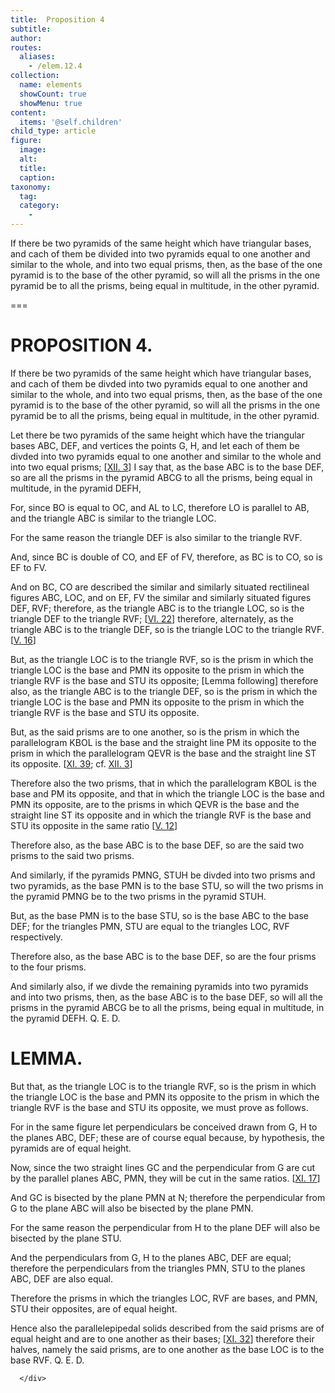 ```yaml
---
title:  Proposition 4
subtitle: 
author:
routes:
  aliases:
    - /elem.12.4
collection:
  name: elements
  showCount: true
  showMenu: true
content:
  items: '@self.children'
child_type: article
figure:
  image:
  alt:
  title:
  caption:
taxonomy:
  tag:
  category:
    - 
---
```


<p><hi rend="ital">If there be two pyramids of the same height which have triangular bases</hi>, <hi rend="ital">and cach of them be divided into two pyramids equal to one another and similar to the whole, and into two equal prisms</hi>, <hi rend="ital">then</hi>, <hi rend="ital">as the base of the one pyramid is to the base of the other pyramid</hi>, <hi rend="ital">so will all the prisms in the one pyramid be to all the prisms</hi>, <hi rend="ital">being equal in multitude</hi>, <hi rend="ital">in the other pyramid.</hi>
      </p>

===

<h1>PROPOSITION 4.</h1>
<p><span class="ital">If there be two pyramids of the same height which have triangular bases</span>, <span class="ital">and cach of them be divded into two pyramids equal to one another and similar to the whole, and into two equal prisms</span>, <span class="ital">then</span>, <span class="ital">as the base of the one pyramid is to the base of the other pyramid</span>, <span class="ital">so will all the prisms in the one pyramid be to all the prisms</span>, <span class="ital">being equal in multitude</span>, <span class="ital">in the other pyramid.</span>
      </p>

<p>Let there be two pyramids of the same height which have the triangular bases <span class="ital">ABC</span>, <span class="ital">DEF</span>, and vertices the points <span class="ital">G</span>, <span class="ital">H</span>, and let each of them be divded into two pyramids equal to one another and similar to the whole and into two equal prisms; [<a href="/elem.12.3">XII. 3</a>] I say that, as the base <span class="ital">ABC</span> is to the base <span class="ital">DEF</span>, so are all the prisms in the pyramid <span class="ital">ABCG</span> to all the prisms, being equal in multitude, in the pyramid <span class="ital">DEFH</span>, <pb n="383"/></p>

<p>For, since <span class="ital">BO</span> is equal to <span class="ital">OC</span>, and <span class="ital">AL</span> to <span class="ital">LC</span>, therefore <span class="ital">LO</span> is parallel to <span class="ital">AB</span>, and the triangle <span class="ital">ABC</span> is similar to the triangle <span class="ital">LOC</span>. 
      </p>

<p>For the same reason the triangle <span class="ital">DEF</span> is also similar to the triangle <span class="ital">RVF</span>. </p>

<p>And, since <span class="ital">BC</span> is double of <span class="ital">CO</span>, and <span class="ital">EF</span> of <span class="ital">FV</span>, therefore, as <span class="ital">BC</span> is to <span class="ital">CO</span>, so is <span class="ital">EF</span> to <span class="ital">FV</span>. </p>

<p>And on <span class="ital">BC</span>, <span class="ital">CO</span> are described the similar and similarly situated rectilineal figures <span class="ital">ABC</span>, <span class="ital">LOC</span>, and on <span class="ital">EF</span>, <span class="ital">FV</span> the similar and similarly situated figures <span class="ital">DEF</span>, <span class="ital">RVF</span>; therefore, as the triangle <span class="ital">ABC</span> is to the triangle <span class="ital">LOC</span>, so is the triangle <span class="ital">DEF</span> to the triangle <span class="ital">RVF</span>; [<a href="/elem.6.22">VI. 22</a>] therefore, alternately, as the triangle <span class="ital">ABC</span> is to the triangle <span class="ital">DEF</span>, so is the triangle <span class="ital">LOC</span> to the triangle <span class="ital">RVF</span>. [<a href="/elem.5.16">V. 16</a>] </p>

<p>But, as the triangle <span class="ital">LOC</span> is to the triangle <span class="ital">RVF</span>, so is the prism in which the triangle <span class="ital">LOC</span> is the base and <span class="ital">PMN</span> its opposite to the prism in which the triangle <span class="ital">RVF</span> is the base and <span class="ital">STU</span> its opposite; [Lemma following] therefore also, as the triangle <span class="ital">ABC</span> is to the triangle <span class="ital">DEF</span>, so is the prism in which the triangle <span class="ital">LOC</span> is the base and <span class="ital">PMN</span> its opposite to the prism in which the triangle <span class="ital">RVF</span> is the base and <span class="ital">STU</span> its opposite. </p>

<p>But, as the said prisms are to one another, so is the prism in which the parallelogram <span class="ital">KBOL</span> is the base and the straight line <span class="ital">PM</span> its opposite to the prism in which the parallelogram <span class="ital">QEVR</span> is the base and the straight line <span class="ital">ST</span> its opposite. [<a href="/elem.11.39">XI. 39</a>; cf. <a href="/elem.12.3">XII. 3</a>] <pb n="384"/></p>

<p>Therefore also the two prisms, that in which the parallelogram <span class="ital">KBOL</span> is the base and <span class="ital">PM</span> its opposite, and that in which the triangle <span class="ital">LOC</span> is the base and <span class="ital">PMN</span> its opposite, are to the prisms in which <span class="ital">QEVR</span> is the base and the straight line <span class="ital">ST</span> its opposite and in which the triangle <span class="ital">RVF</span> is the base and <span class="ital">STU</span> its opposite in the same ratio [<a href="/elem.5.12">V. 12</a>] </p>

<p>Therefore also, as the base <span class="ital">ABC</span> is to the base <span class="ital">DEF</span>, so are the said two prisms to the said two prisms. </p>

<p>And similarly, if the pyramids <span class="ital">PMNG</span>, <span class="ital">STUH</span> be divded into two prisms and two pyramids, as the base <span class="ital">PMN</span> is to the base <span class="ital">STU</span>, so will the two prisms in the pyramid <span class="ital">PMNG</span> be to the two prisms in the pyramid <span class="ital">STUH</span>. </p>

<p>But, as the base <span class="ital">PMN</span> is to the base <span class="ital">STU</span>, so is the base <span class="ital">ABC</span> to the base <span class="ital">DEF</span>; for the triangles <span class="ital">PMN</span>, <span class="ital">STU</span> are equal to the triangles <span class="ital">LOC</span>, <span class="ital">RVF</span> respectively. </p>

<p>Therefore also, as the base <span class="ital">ABC</span> is to the base <span class="ital">DEF</span>, so are the four prisms to the four prisms. </p>

<p>And similarly also, if we divde the remaining pyramids into two pyramids and into two prisms, then, as the base <span class="ital">ABC</span> is to the base <span class="ital">DEF</span>, so will all the prisms in the pyramid <span class="ital">ABCG</span> be to all the prisms, being equal in multitude, in the pyramid <span class="ital">DEFH</span>. Q. E. D.</p>
<div id="elem.12.4.l.1" class="lemma">
       <h1>LEMMA.</h1>
       
<p>But that, as the triangle <span class="ital">LOC</span> is to the triangle <span class="ital">RVF</span>, so is the prism in which the triangle <span class="ital">LOC</span> is the base and <span class="ital">PMN</span> its opposite to the prism in which the triangle <span class="ital">RVF</span> is the base and <span class="ital">STU</span> its opposite, we must prove as follows. </p>

       
<p>For in the same figure let perpendiculars be conceived drawn from <span class="ital">G</span>, <span class="ital">H</span> to the planes <span class="ital">ABC</span>, <span class="ital">DEF</span>; these are of course equal because, by hypothesis, the pyramids are of equal height. </p>

       
<p>Now, since the two straight lines <span class="ital">GC</span> and the perpendicular from <span class="ital">G</span> are cut by the parallel planes <span class="ital">ABC</span>, <span class="ital">PMN</span>, they will be cut in the same ratios. [<a href="/elem.11.17">XI. 17</a>] <pb n="385"/></p>

       
<p>And <span class="ital">GC</span> is bisected by the plane <span class="ital">PMN</span> at <span class="ital">N</span>; therefore the perpendicular from <span class="ital">G</span> to the plane <span class="ital">ABC</span> will also be bisected by the plane <span class="ital">PMN</span>. </p>

       
<p>For the same reason the perpendicular from <span class="ital">H</span> to the plane <span class="ital">DEF</span> will also be bisected by the plane <span class="ital">STU</span>. </p>

       
<p>And the perpendiculars from <span class="ital">G</span>, <span class="ital">H</span> to the planes <span class="ital">ABC</span>, <span class="ital">DEF</span> are equal; therefore the perpendiculars from the triangles <span class="ital">PMN</span>, <span class="ital">STU</span> to the planes <span class="ital">ABC</span>, <span class="ital">DEF</span> are also equal. </p>

       
<p>Therefore the prisms in which the triangles <span class="ital">LOC</span>, <span class="ital">RVF</span> are bases, and <span class="ital">PMN</span>, <span class="ital">STU</span> their opposites, are of equal height. </p>

       
<p>Hence also the parallelepipedal solids described from the said prisms are of equal height and are to one another as their bases; [<a href="/elem.11.32">XI. 32</a>] therefore their halves, namely the said prisms, are to one another as the base <span class="ital">LOC</span> is to the base <span class="ital">RVF</span>. Q. E. D.</p>

      </div>
